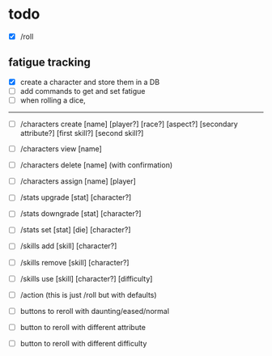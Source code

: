 # todo

- [x] /roll

## fatigue tracking

- [x] create a character and store them in a DB
- [ ] add commands to get and set fatigue
- [ ] when rolling a dice,

---

- [ ] /characters create [name] [player?] [race?] [aspect?] [secondary
      attribute?] [first skill?] [second skill?]
- [ ] /characters view [name]
- [ ] /characters delete [name] (with confirmation)
- [ ] /characters assign [name] [player]

- [ ] /stats upgrade [stat] [character?]
- [ ] /stats downgrade [stat] [character?]
- [ ] /stats set [stat] [die] [character?]

- [ ] /skills add [skill] [character?]
- [ ] /skills remove [skill] [character?]
- [ ] /skills use [skill] [character?] [difficulty]

- [ ] /action (this is just /roll but with defaults)

- [ ] buttons to reroll with daunting/eased/normal
- [ ] button to reroll with different attribute
- [ ] button to reroll with different difficulty
